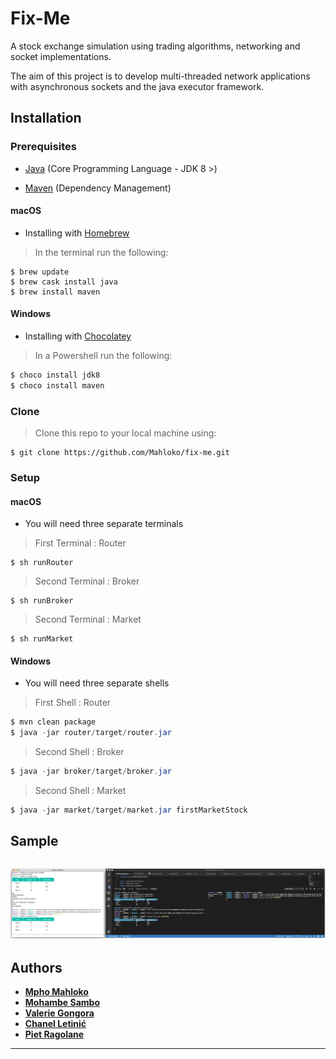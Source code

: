 # Fix-Me

A stock exchange simulation using trading algorithms, networking and socket implementations.

The aim of this project is to develop multi-threaded network applications with asynchronous sockets and the java executor framework.

## Installation

### Prerequisites

   - [Java](https://www.java.com/) (Core Programming Language - JDK 8 >)
   
   - [Maven](https://maven.apache.org/) (Dependency Management)
   
#### macOS

 - Installing with [Homebrew](https://brew.sh/)
> In the terminal run the following: 

```shell
$ brew update
$ brew cask install java
$ brew install maven
```
#### Windows

 - Installing with [Chocolatey](https://chocolatey.org/)
> In a Powershell run the following:

```PowerShell
$ choco install jdk8
$ choco install maven
```

### Clone

> Clone this repo to your local machine using:

```
$ git clone https://github.com/Mahloko/fix-me.git
```

### Setup

#### macOS

- You will need three separate terminals

> First Terminal : Router

```shell
$ sh runRouter
```

> Second Terminal : Broker

```shell
$ sh runBroker
```

> Second Terminal : Market

```shell
$ sh runMarket
```

#### Windows

- You will need three separate shells

> First Shell : Router

```Powershell
$ mvn clean package
$ java -jar router/target/router.jar
```

> Second Shell : Broker

```Powershell
$ java -jar broker/target/broker.jar
```

> Second Shell : Market

```Powershell
$ java -jar market/target/market.jar firstMarketStock
```

## Sample
![Screenshot](./screenshot.png)
---

## Authors

- **[Mpho Mahloko](https://github.com/Mahloko)**
- **[Mohambe Sambo]()**
- **[Valerie Gongora](https://github.com/ValerieGM)**
- **[Chanel Letinić](https://github.com/CLetinic)**
- **[Piet Ragolane]()**

---
